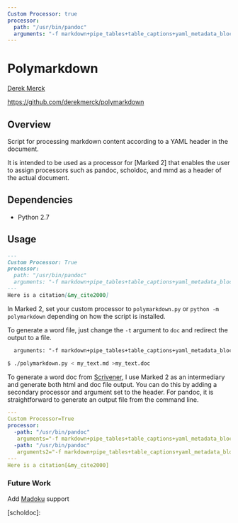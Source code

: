 ```yaml
---
Custom Processor: true
processor:
  path: "/usr/bin/pandoc"
  arguments: "-f markdown+pipe_tables+table_captions+yaml_metadata_block+example_lists+implicit_figures -t html5 --filter pandoc-citeproc --bibliography myrefs.bib"
---
```


# Polymarkdown

[Derek Merck](email:derek_merck@brown.edu)  

<https://github.com/derekmerck/polymarkdown>


## Overview

Script for processing markdown content according to a YAML header in the document.
 
It is intended to be used as a processor for [Marked 2] that enables the user to assign processors such as pandoc, scholdoc, and mmd as a header of the actual document.


## Dependencies

- Python 2.7


## Usage

```markdown
---
Custom Processor: True
processor:
  path: "/usr/bin/pandoc"
  arguments: "-f markdown+pipe_tables+table_captions+yaml_metadata_block+example_lists+implicit_figures -t html5 --filter pandoc-citeproc --bibliography myrefs.bib"
---
Here is a citation[&my_cite2000]
```

In Marked 2, set your custom processor to `polymarkdown.py` or `python -m polymarkdown` depending on how the script is installed.

To generate a word file, just change the `-t` argument to `doc` and redirect the output to a file.

```markdown
  arguments: "-f markdown+pipe_tables+table_captions+yaml_metadata_block+example_lists+implicit_figures -t doc --filter pandoc-citeproc --bibliography myrefs.bib"
```

```bash
$ ./polymarkdown.py < my_text.md >my_text.doc
```

To generate a word doc from [Scrivener], I use Marked 2 as an intermediary and generate both html and doc file output.  You can do this by adding a secondary processor and argument set to the header.  For pandoc, it is straightforward to generate an output file from the command line.

```yaml 
---
Custom Processor=True
processor:
  -path: "/usr/bin/pandoc"
   arguments="-f markdown+pipe_tables+table_captions+yaml_metadata_block+example_lists+implicit_figures -t html5 --filter pandoc-citeproc --bibliography myrefs.bib"
  -path: "/usr/bin/pandoc"
   arguments2="-f markdown+pipe_tables+table_captions+yaml_metadata_block+example_lists+implicit_figures -t doc --filter pandoc-citeproc --bibliography myrefs.bib my_file.doc"
---
Here is a citation[&my_cite2000]
```


### Future Work

Add [Madoku] support


[scrivener]:
[marked2]:
[madoku]:
[pandoc]:
[scholdoc]:
